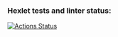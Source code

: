 ### Hexlet tests and linter status:
[![Actions Status](https://github.com/4l3xT4lk3r/java-project-99/actions/workflows/hexlet-check.yml/badge.svg)](https://github.com/4l3xT4lk3r/java-project-99/actions)